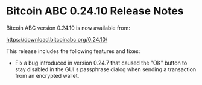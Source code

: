 # Bitcoin ABC 0.24.10 Release Notes

Bitcoin ABC version 0.24.10 is now available from:

  <https://download.bitcoinabc.org/0.24.10/>

This release includes the following features and fixes:
 - Fix a bug introduced in version 0.24.7 that caused the "OK" button to stay
   disabled in the GUI's passphrase dialog when sending a transaction from an
   encrypted wallet.
